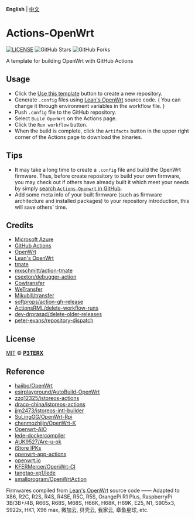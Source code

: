**English** | [中文](https://p3terx.com/archives/build-openwrt-with-github-actions.html)

# Actions-OpenWrt

[![LICENSE](https://img.shields.io/github/license/mashape/apistatus.svg?style=flat-square&label=LICENSE)](https://github.com/P3TERX/Actions-OpenWrt/blob/master/LICENSE)
![GitHub Stars](https://img.shields.io/github/stars/P3TERX/Actions-OpenWrt.svg?style=flat-square&label=Stars&logo=github)
![GitHub Forks](https://img.shields.io/github/forks/P3TERX/Actions-OpenWrt.svg?style=flat-square&label=Forks&logo=github)

A template for building OpenWrt with GitHub Actions

## Usage

- Click the [Use this template](https://github.com/P3TERX/Actions-OpenWrt/generate) button to create a new repository.
- Generate `.config` files using [Lean's OpenWrt](https://github.com/coolsnowwolf/lede) source code. ( You can change it through environment variables in the workflow file. )
- Push `.config` file to the GitHub repository.
- Select `Build OpenWrt` on the Actions page.
- Click the `Run workflow` button.
- When the build is complete, click the `Artifacts` button in the upper right corner of the Actions page to download the binaries.

## Tips

- It may take a long time to create a `.config` file and build the OpenWrt firmware. Thus, before create repository to build your own firmware, you may check out if others have already built it which meet your needs by simply [search `Actions-Openwrt` in GitHub](https://github.com/search?q=Actions-openwrt).
- Add some meta info of your built firmware (such as firmware architecture and installed packages) to your repository introduction, this will save others' time.

## Credits

- [Microsoft Azure](https://azure.microsoft.com)
- [GitHub Actions](https://github.com/features/actions)
- [OpenWrt](https://github.com/openwrt/openwrt)
- [Lean's OpenWrt](https://github.com/coolsnowwolf/lede)
- [tmate](https://github.com/tmate-io/tmate)
- [mxschmitt/action-tmate](https://github.com/mxschmitt/action-tmate)
- [csexton/debugger-action](https://github.com/csexton/debugger-action)
- [Cowtransfer](https://cowtransfer.com)
- [WeTransfer](https://wetransfer.com/)
- [Mikubill/transfer](https://github.com/Mikubill/transfer)
- [softprops/action-gh-release](https://github.com/softprops/action-gh-release)
- [ActionsRML/delete-workflow-runs](https://github.com/ActionsRML/delete-workflow-runs)
- [dev-drprasad/delete-older-releases](https://github.com/dev-drprasad/delete-older-releases)
- [peter-evans/repository-dispatch](https://github.com/peter-evans/repository-dispatch)

## License

[MIT](https://github.com/P3TERX/Actions-OpenWrt/blob/main/LICENSE) © [**P3TERX**](https://p3terx.com)


## Reference
- [haiibo/OpenWrt](https://github.com/haiibo/OpenWrt)
- [esirplayground/AutoBuild-OpenWrt](https://github.com/esirplayground/AutoBuild-OpenWrt)
- [zzq12325/istoreos-actions](https://github.com/zzq12325/istoreos-actions)
- [draco-china/istoreos-actions](https://github.com/draco-china/istoreos-actions)
- [jjm2473/istoreos-intl-builder](https://github.com/jjm2473/istoreos-intl-builder)
- [SuLingGG/OpenWrt-Rpi](https://github.com/SuLingGG/OpenWrt-Rpi)
- [chenmozhijin/OpenWrt-K](https://github.com/chenmozhijin/OpenWrt-K)
- [Openwrt-AIO](https://github.com/Chikage0o0/Openwrt-AIO)
- [lede-dockercompiler](https://github.com/jandelgado/lede-dockercompiler)
- [AUK9527/Are-u-ok](https://github.com/AUK9527/Are-u-ok)
- [iStore IPKs](https://istore.linkease.com/repo/all/store/)
- [openwrt-app-actions](https://github.com/linkease/openwrt-app-actions)
- [openwrt.io](https://github.com/kiddin9/OpenWrt_x86-r2s-r4s-r5s-N1)
- [KFERMercer/OpenWrt-CI](https://github.com/KFERMercer/OpenWrt-CI)
- [tangtao-xp1/lede](https://github.com/tangtao-xp1/lede/blob/master/.github/workflows/openwrt-ci.yml)
- [smallprogram/OpenWrtAction](https://github.com/smallprogram/OpenWrtAction)

Firmwares compiled from [Lean's OpenWrt](https://github.com/coolsnowwolf/lede) source code —— Adapted to X86, R2C, R2S, R4S, R4SE, R5C, R5S, OrangePi R1 Plus, RaspberryPi 3B/3B+/4B, R66S, R68S, M68S, H66K, H68K, H69K, E25, N1, S905x3, S922x, HK1, X96 max, 微加云, 贝壳云, 我家云, 章鱼星球, etc.
